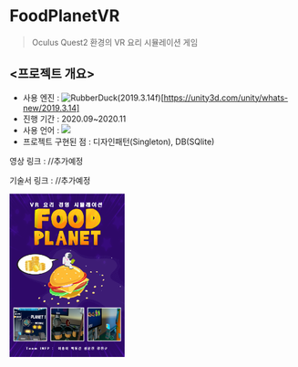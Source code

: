 FoodPlanetVR
============
>Oculus Quest2 환경의 VR 요리 시뮬레이션 게임



## <프로젝트 개요>

- 사용 엔진 : <img src="https://upload.wikimedia.org/wikipedia/commons/thumb/1/19/Unity_Technologies_logo.svg/1280px-Unity_Technologies_logo.svg.png" width="90px" height="30px" title="unity_image" alt="RubberDuck"></img>(2019.3.14f)[https://unity3d.com/unity/whats-new/2019.3.14]   
- 진행 기간 : 2020.09~2020.11   
- 사용 언어 : <img src="https://img.shields.io/badge/C Sharp-239120?style=flat-square&logo=C Sharp&logoColor=white"/></a>   
- 프로젝트 구현된 점 : 디자인패턴(Singleton), DB(SQlite)    
    
영상 링크 : //추가예정

기술서 링크 : //추가예정

<img src="https://github.com/leehb105/FoodPlanetVR/blob/main/Assets/4.Images/Poster/Poster.png" width="40%" height="30%" title="px(픽셀) 크기 설정" alt="image"></img>

